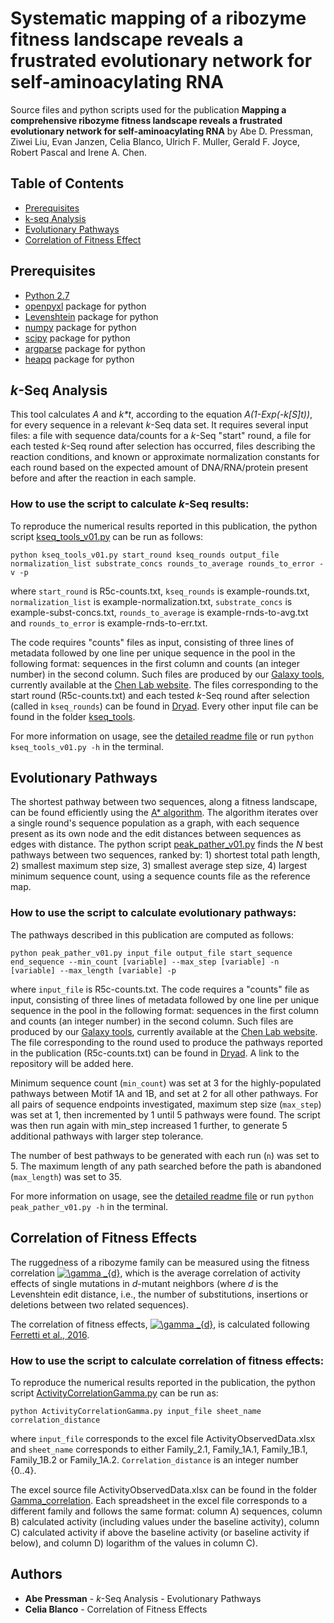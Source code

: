 # Systematic mapping of a ribozyme fitness landscape reveals a frustrated evolutionary network for self-aminoacylating RNA

Source files and python scripts used for the publication 
**Mapping a comprehensive ribozyme fitness landscape reveals a frustrated evolutionary network for self-aminoacylating RNA**
by Abe D. Pressman, Ziwei Liu, Evan Janzen, Celia Blanco, Ulrich F. Muller, Gerald F. Joyce, Robert Pascal and Irene A. Chen.

## Table of Contents

- [Prerequisites](#prerequisites)
- [k-seq Analysis](#installation)
- [Evolutionary Pathways](#features)
- [Correlation of Fitness Effect](#contributing)

## Prerequisites

- [Python 2.7](https://www.python.org/)  
- [openpyxl](https://anaconda.org/anaconda/openpyxl) package for python
- [Levenshtein](https://anaconda.org/conda-forge/python-levenshtein) package for python 
- [numpy](https://anaconda.org/anaconda/numpy) package for python 
- [scipy](https://anaconda.org/anaconda/scipy) package for python 
- [argparse](https://docs.python.org/2/library/argparse.html?highlight=argparse) package for python 
- [heapq](https://docs.python.org/2/library/heapq.html) package for python 

## *k*-Seq Analysis
This tool calculates *A* and *k&ast;t*, according to the equation *A(1-Exp(-k[S]t))*, for every sequence in a relevant *k*-Seq data set. It requires several input files: a file with sequence data/counts for a *k*-Seq "start" round, a file for each tested *k*-Seq round after selection has occurred, files describing the reaction conditions, and known or approximate normalization constants for each round based on the expected amount of DNA/RNA/protein present before and after the reaction in each sample.


### How to use the script to calculate *k*-Seq results:

To reproduce the numerical results reported in this publication, the python script [kseq_tools_v01.py](https://github.com/ichen-lab-ucsb/SCAPE-BYO/blob/master/kseq_tools/kseq_tools_v01.py) can be run as follows:

```
python kseq_tools_v01.py start_round kseq_rounds output_file normalization_list substrate_concs rounds_to_average rounds_to_error -v -p
```

where `start_round` is R5c-counts.txt, `kseq_rounds` is example-rounds.txt, `normalization_list` is example-normalization.txt, `substrate_concs` is example-subst-concs.txt, `rounds_to_average` is example-rnds-to-avg.txt and `rounds_to_error` is example-rnds-to-err.txt.

The code requires "counts" files as input, consisting of three lines of metadata followed by one line per unique sequence in the pool in the following format: sequences in the first column and counts (an integer number) in the second column. Such files are produced by our [Galaxy tools](https://labs.chem.ucsb.edu/chen/irene/Chen_lab_at_UCSB/Publications_files/Xulvi%20et%20al%20Methods%202016.pdf), currently available at the [Chen Lab website](https://labs.chem.ucsb.edu/chen/irene/Chen_lab_at_UCSB/Galaxy_Tools.html). The files corresponding to the start round (R5c-counts.txt) and each tested *k*-Seq round after selection (called in `kseq_rounds`) can be found in [Dryad](https://datadryad.org/resource/doi:10.5061/dryad.nm1189t). Every other input file can be found in the folder [kseq_tools](https://github.com/ichen-lab-ucsb/SCAPE-BYO/tree/master/kseq_tools). 

For more information on usage, see the [detailed readme file](https://github.com/ichen-lab-ucsb/SCAPE-BYO/blob/master/kseq_tools/README.md) or run `python kseq_tools_v01.py -h` in the terminal.


## Evolutionary Pathways

The shortest pathway between two sequences, along a fitness landscape, can be found efficiently using the [A* algorithm](https://en.wikipedia.org/wiki/A*_search_algorithm). The algorithm iterates over a single round's sequence population as a graph, with each sequence present as its own node and the edit distances between sequences as edges with distance. The python script [peak_pather_v01.py](https://github.com/ichen-lab-ucsb/SCAPE-BYO/blob/master/peak_pather/peak_pather_v01.py) finds the *N* best pathways between two sequences, ranked by: 1) shortest total path length, 2) smallest maximum step size, 3) smallest average step size, 4) largest minimum sequence count, using a sequence counts file as the reference map.

### How to use the script to calculate evolutionary pathways:

The pathways described in this publication are computed as follows:

```
python peak_pather_v01.py input_file output_file start_sequence end_sequence --min_count [variable] --max_step [variable] -n [variable] --max_length [variable] -p
```

where `input_file` is R5c-counts.txt. The code requires a "counts" file as input, consisting of three lines of metadata followed by  one line per unique sequence in the pool in the following format: sequences in the first column and counts (an integer number) in the second column. Such files are produced by our [Galaxy tools](https://labs.chem.ucsb.edu/chen/irene/Chen_lab_at_UCSB/Publications_files/Xulvi%20et%20al%20Methods%202016.pdf), currently available at the [Chen Lab website](https://labs.chem.ucsb.edu/chen/irene/Chen_lab_at_UCSB/Galaxy_Tools.html). 
The file corresponding to the round used to produce the pathways reported in the publication (R5c-counts.txt) can be found in [Dryad](https://datadryad.org/resource/doi:10.5061/dryad.nm1189t). A link to the repository will be added here. 

Minimum sequence count (`min_count`) was set at 3 for the highly-populated pathways between Motif 1A and 1B, and set at 2 for all other pathways. For all pairs of sequence endpoints investigated, maximum step size (`max_step`) was set at 1, then incremented by 1 until 5 pathways were found. The script was then run again with min_step increased 1 further, to generate 5 additional pathways with larger step tolerance.

The number of best pathways to be generated with each run (`n`) was set to 5. The maximum length of any path searched before the path is abandoned (`max_length`) was set to 35.

For more information on usage, see the [detailed readme file](https://github.com/ichen-lab-ucsb/SCAPE-BYO/blob/master/peak_pather/README.md) or run `python peak_pather_v01.py -h` in the terminal.

## Correlation of Fitness Effects

The ruggedness of a ribozyme family can be measured using the fitness correlation <a href="https://www.codecogs.com/eqnedit.php?latex=\gamma&space;_{d}" target="_blank"><img src="https://latex.codecogs.com/gif.latex?\gamma&space;_{d}" title="\gamma _{d}" /></a>, 
which is the average correlation of activity effects of single mutations in *d*-mutant neighbors
(where *d* is the Levenshtein edit distance, i.e., the number of substitutions, insertions or 
deletions between two related sequences).

The correlation of fitness effects, 
<a href="https://www.codecogs.com/eqnedit.php?latex=\gamma&space;_{d}" target="_blank"><img src="https://latex.codecogs.com/gif.latex?\gamma&space;_{d}" title="\gamma _{d}" /></a>, 
is calculated following [Ferretti et al., 2016](https://www.sciencedirect.com/science/article/pii/S0022519316000771?via%3Dihub).

### How to use the script to calculate correlation of fitness effects:

To reproduce the numerical results reported in the publication, the python script [ActivityCorrelationGamma.py](https://github.com/ichen-lab-ucsb/SCAPE-BYO/blob/master/Gamma_correlation/ActivityCorrelationGamma.py) can be run as:

```
python ActivityCorrelationGamma.py input_file sheet_name correlation_distance
```

where `input_file` corresponds to the excel file ActivityObservedData.xlsx and `sheet_name` corresponds to either Family_2.1, Family_1A.1, Family_1B.1, Family_1B.2 or Family_1A.2. `Correlation_distance` is an integer number {0..4}.

The excel source file ActivityObservedData.xlsx can be found in the folder [Gamma_correlation](https://github.com/ichen-lab-ucsb/SCAPE-BYO/tree/master/Gamma_correlation). Each spreadsheet in the excel file corresponds to a different family and follows the same format: column A) sequences, column B) calculated activity (including values under the baseline activity), column C) calculated activity if above the baseline activity (or baseline activity if below), and column D) logarithm of the values in column C).

## Authors

* **Abe Pressman** - *k*-Seq Analysis - Evolutionary Pathways
* **Celia Blanco** - Correlation of Fitness Effects 

